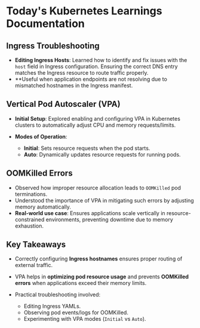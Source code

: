 
# Today's Kubernetes Learnings Documentation

## Ingress Troubleshooting

* **Editing Ingress Hosts**: Learned how to identify and fix issues with the `host` field in Ingress configuration. Ensuring the correct DNS entry matches the Ingress resource to route traffic properly.
* **Useful when application endpoints are not resolving due to mismatched hostnames in the Ingress manifest.

## Vertical Pod Autoscaler (VPA)

* **Initial Setup**: Explored enabling and configuring VPA in Kubernetes clusters to automatically adjust CPU and memory requests/limits.
* **Modes of Operation**:

  * **Initial**: Sets resource requests when the pod starts.
  * **Auto**: Dynamically updates resource requests for running pods.

## OOMKilled Errors

  * Observed how improper resource allocation leads to `OOMKilled` pod terminations.
  * Understood the importance of VPA in mitigating such errors by adjusting memory automatically.
* **Real-world use case**: Ensures applications scale vertically in resource-constrained environments, preventing downtime due to memory exhaustion.

## Key Takeaways

* Correctly configuring **Ingress hostnames** ensures proper routing of external traffic.
* VPA helps in **optimizing pod resource usage** and prevents **OOMKilled errors** when applications exceed their memory limits.
* Practical troubleshooting involved:

  * Editing Ingress YAMLs.
  * Observing pod events/logs for OOMKilled.
  * Experimenting with VPA modes (`Initial` vs `Auto`).
